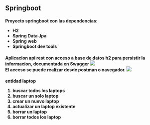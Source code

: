 ## Springboot
<H4>Proyecto springboot con las dependencias:</>
<ul>
<li> H2</>
<li>Spring Data Jpa</>
<li>Spring web</>
<li>Springboot dev tools</></ul>

<h4>Aplicacion api rest con acceso a base de datos h2 para persistir la informacion, documentada en Swagger</>
<img src="https://user-images.githubusercontent.com/103292411/211967076-fd1e0a5b-c49a-4122-84dc-65d043e1b61b.png"/>

<br>
El acceso se puede realizar desde postman o navegador.
<img src="https://user-images.githubusercontent.com/103292411/211968587-c70dd301-af29-4bf4-8d85-1a163f030368.png"/>
<h4>entidad laptop</>
<ol>
 <li>buscar todos los laptops</>
  <li>buscar un solo laptop</>
  <li>crear un nuevo laptop</>
  <li>actualizar un laptop existente</>
 <li>borrar un laptop</>
  <li>borrar todos los laptop</>
